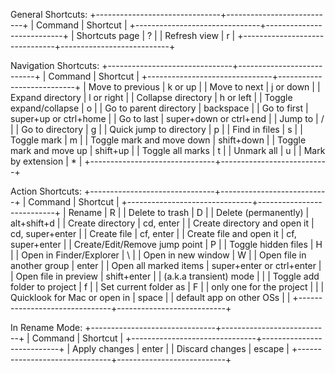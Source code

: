 General Shortcuts:
+-------------------------------+---------------------------+
|            Command            |          Shortcut         |
+-------------------------------+---------------------------+
| Shortcuts page                | ?                         |
| Refresh view                  | r                         |
+-------------------------------+---------------------------+

Navigation Shortcuts:
+-------------------------------+---------------------------+
|            Command            |          Shortcut         |
+-------------------------------+---------------------------+
| Move to previous              | k or up                   |
| Move to next                  | j or down                 |
| Expand directory              | l or right                |
| Collapse directory            | h or left                 |
| Toggle expand/collapse        | o                         |
| Go to parent directory        | backspace                 |
| Go to first                   | super+up or ctrl+home     |
| Go to last                    | super+down or ctrl+end    |
| Jump to                       | /                         |
| Go to directory               | g                         |
| Quick jump to directory       | p                         |
| Find in files                 | s                         |
| Toggle mark                   | m                         |
| Toggle mark and move down     | shift+down                |
| Toggle mark and move up       | shift+up                  |
| Toggle all marks              | t                         |
| Unmark all                    | u                         |
| Mark by extension             | *                         |
+-------------------------------+---------------------------+

Action Shortcuts:
+-------------------------------+---------------------------+
|            Command            |          Shortcut         |
+-------------------------------+---------------------------+
| Rename                        | R                         |
| Delete to trash               | D                         |
| Delete (permanently)          | alt+shift+d               |
| Create directory              | cd, enter                 |
| Create directory and open it  | cd, super+enter           |
| Create file                   | cf, enter                 |
| Create file and open it       | cf, super+enter           |
| Create/Edit/Remove jump point | P                         |
| Toggle hidden files           | H                         |
| Open in Finder/Explorer       | \                         |
| Open in new window            | W                         |
| Open file in another group    | enter                     |
| Open all marked items         | super+enter or ctrl+enter |
| Open file in preview          | shift+enter               |
| (a.k.a transient) mode        |                           |
| Toggle add folder to project  | f                         |
| Set current folder as         | F                         |
| only one for the project      |                           |
| Quicklook for Mac or open in  | space                     |
| default app on other OSs      |                           |
+-------------------------------+---------------------------+

In Rename Mode:
+-------------------------------+---------------------------+
|            Command            |          Shortcut         |
+-------------------------------+---------------------------+
| Apply changes                 | enter                     |
| Discard changes               | escape                    |
+-------------------------------+---------------------------+
